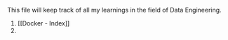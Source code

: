 This file will keep track of all my learnings in the field of Data Engineering.
1. [[Docker - Index]]
2. 